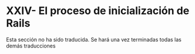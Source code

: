 # XXIV- El proceso de inicialización de Rails

Esta sección no ha sido traducida. Se hará una vez terminadas todas las demás traducciones

